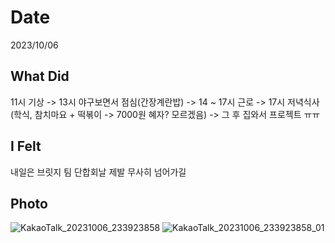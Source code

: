 # Date
2023/10/06
## What Did
11시 기상 -> 13시 야구보면서 점심(간장계란밥) -> 14 ~ 17시 근로 -> 17시 저녁식사 (학식, 참치마요 + 떡볶이 -> 7000원 혜자? 모르겠음) -> 그 후 집와서 프로젝트 ㅠㅠ
## I Felt
내일은 브릿지 팀 단합회날 제발 무사히 넘어가길
## Photo
![KakaoTalk_20231006_233923858](https://github.com/soonsoo3595/Daily_Archive/assets/86000058/1b52b00f-4e90-4f6a-a2da-487ed22df4c0)
![KakaoTalk_20231006_233923858_01](https://github.com/soonsoo3595/Daily_Archive/assets/86000058/d154bd82-7613-4ad9-b838-1bc4faaf6fa1)

